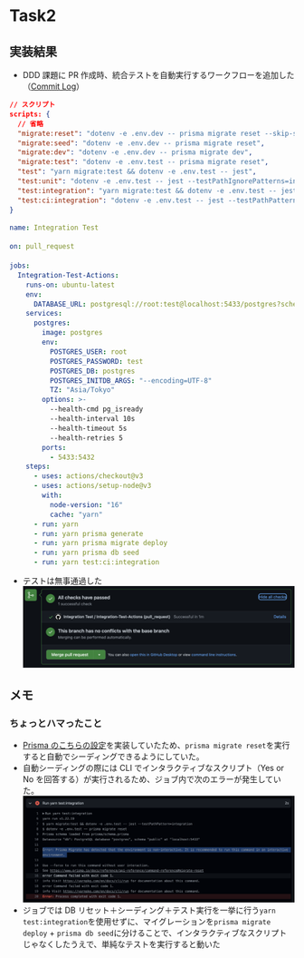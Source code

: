 # Task2

## 実装結果

- DDD 課題に PR 作成時、統合テストを自動実行するワークフローを追加した（[Commit Log](https://github.com/umirai/ddd-challenge/commit/a32a2085465ab6d5ebb36e20381dab800bedb404)）

```json
// スクリプト
scripts: {
  // 省略
  "migrate:reset": "dotenv -e .env.dev -- prisma migrate reset --skip-seed",
  "migrate:seed": "dotenv -e .env.dev -- prisma migrate reset",
  "migrate:dev": "dotenv -e .env.dev -- prisma migrate dev",
  "migrate:test": "dotenv -e .env.test -- prisma migrate reset",
  "test": "yarn migrate:test && dotenv -e .env.test -- jest",
  "test:unit": "dotenv -e .env.test -- jest --testPathIgnorePatterns=integration",
  "test:integration": "yarn migrate:test && dotenv -e .env.test -- jest --testPathPattern=integration",
  "test:ci:integration": "dotenv -e .env.test -- jest --testPathPattern=integration"
}
```

```yml
name: Integration Test

on: pull_request

jobs:
  Integration-Test-Actions:
    runs-on: ubuntu-latest
    env:
      DATABASE_URL: postgresql://root:test@localhost:5433/postgres?schema=public
    services:
      postgres:
        image: postgres
        env:
          POSTGRES_USER: root
          POSTGRES_PASSWORD: test
          POSTGRES_DB: postgres
          POSTGRES_INITDB_ARGS: "--encoding=UTF-8"
          TZ: "Asia/Tokyo"
        options: >-
          --health-cmd pg_isready
          --health-interval 10s
          --health-timeout 5s
          --health-retries 5
        ports:
          - 5433:5432
    steps:
      - uses: actions/checkout@v3
      - uses: actions/setup-node@v3
        with:
          node-version: "16"
          cache: "yarn"
      - run: yarn
      - run: yarn prisma generate
      - run: yarn prisma migrate deploy
      - run: yarn prisma db seed
      - run: yarn test:ci:integration
```

- テストは無事通過した
  ![workflow-integration-test](./screenshots/workflow-integration-test.png)

## メモ

### ちょっとハマったこと

- [Prisma のこちらの設定](https://www.prisma.io/docs/guides/database/seed-database#how-to-seed-your-database-in-prisma)を実装していたため、`prisma migrate reset`を実行すると自動でシーディングできるようにしていた。
- 自動シーディングの際には CLI でインタラクティブなスクリプト（Yes or No を回答する）が実行されるため、ジョブ内で次のエラーが発生していた。
  ![actions-error-2](./screenshots/actions-error-2.png)
- ジョブでは DB リセット＋シーディング＋テスト実行を一挙に行う`yarn test:integration`を使用せずに、マイグレーションを`prisma migrate deploy` + `prisma db seed`に分けることで、インタラクティブなスクリプトじゃなくしたうえで、単純なテストを実行すると動いた
